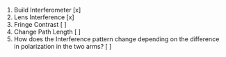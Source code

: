 1. Build Interferometer [x]
2. Lens Interference [x]
3. Fringe Contrast [ ]
4. Change Path Length [ ]
5. How does the Interference pattern change depending on the difference in polarization in the two arms? [ ]
